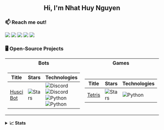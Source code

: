 <h2 align="center">Hi, I'm Nhat Huy Nguyen</h2>

### :mailbox: Reach me out!
<p>
	<a href="https://www.instagram.com/_nhathuynguyen_/"><img src="https://img.shields.io/badge/Instagram-f56161?style=flat&labelColor=f56161&logo=instagram&logoColor=white"></a>
	<a href="https://www.facebook.com/nhathuynguyenn"><img src="https://img.shields.io/badge/-Facebook-1ca0f1?style=flat&labelColor=1ca0f1&logo=facebook&logoColor=white&link=https://www.facebook.com/nhathuynguyenn"></a>
	<a href="https://www.tiktok.com/@_nhathuynguyen"><img src="https://img.shields.io/badge/-TikTok-000000?style=flat&labelColor=000000&logo=tiktok&logoColor=white&link=https://www.tiktok.com/@_nhathuynguyen"></a>
	<a href="https://discord.gg/uREcgFRm"><img src="https://img.shields.io/badge/Discord-7289DA?style=flat&logo=discord&logoColor=white&link=https://discord.gg/3GhWXn4S"></a>
	<a href="https://www.youtube.com/@nhathuy_nguyen"><img src="https://img.shields.io/badge/YouTube-FF0000?style=flat&logo=youtube&logoColor=white&link=https://www.youtube.com/@nhathuy_nguyen"></a>
</p>

### 🖥️ Open-Source Projects
<table align="center">
<tr><th>Bots</th><th>Games</th></tr>
<tr><td>

| Title | Stars | Technologies |
| -- | -- | -- | 
| [Husci Bot](https://github.com/nhathuynguyen19/HUSC-Notifications-Discord-Bot.git) | ![Stars](https://img.shields.io/github/stars/nhathuynguyen19/HUSC-Notifications-Discord-Bot?style=flat-square&labelColor=black) | ![Discord](https://img.shields.io/badge/API-black?style=flat-square&logo=discord) ![Discord](https://img.shields.io/badge/Lunes.host-black?style=flat-square&logo=globe) ![Python](https://img.shields.io/badge/Python-black?style=flat-square&logo=python) <br> ![Python](https://img.shields.io/badge/CI-black?style=flat-square&logo=circleci) |

</td><td>

| Title | Stars | Technologies |
| -- | -- | -- | 
| [Tetris](https://github.com/nhathuynguyen19/Tetris.git) | ![Stars](https://img.shields.io/github/stars/nhathuynguyen19/Tetris?style=flat-square&labelColor=black) | ![Python](https://img.shields.io/badge/Python-black?style=flat-square&logo=python) |
  
</td></tr>
</table>

<details>
<summary><strong>📈 Stats</strong></summary>
<br>
My Github Stats

![](http://github-profile-summary-cards.vercel.app/api/cards/profile-details?username=nhathuynguyen19&theme=dark)
<br>
![](http://github-profile-summary-cards.vercel.app/api/cards/repos-per-language?username=nhathuynguyen19&theme=dark) 
![](http://github-profile-summary-cards.vercel.app/api/cards/most-commit-language?username=nhathuynguyen19&theme=dark)

</details>

